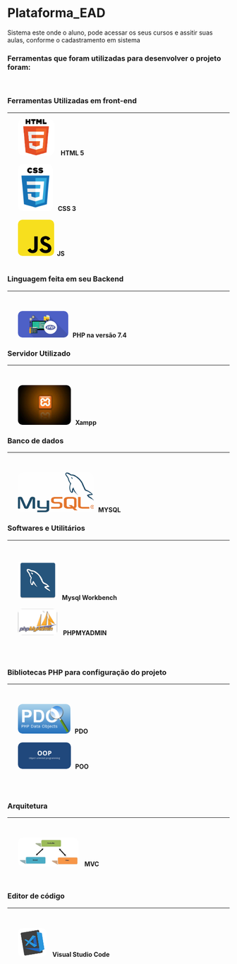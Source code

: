 <!DOCTYPE html>
<html lang="pt-br">

<head>
    <meta charset="UTF-8">
    <meta name="viewport" content="width=device-width, initial-scale=1.0">

</head>

<body>
    <h1>Plataforma_EAD</h1>
    <p>
        Sistema este onde o aluno, pode acessar os seus cursos e assitir suas aulas, conforme o cadastramento em sistema
    </p>
    <h3>Ferramentas que foram utilizadas para desenvolver o projeto foram: </h3>
    <br>
    <div>
        <h3>Ferramentas Utilizadas em front-end</h3>
        <hr />
        <ul>
            <img src="imgReadme/html.png" width="" height="82" title="HTML 5" style="border-radius: 10px;"> &nbsp;
            <strong style='text-align:justify;'>&nbsp;HTML 5 </strong><br />
            <br />
            <img src="imgReadme/css.png" width="" height="106" title="CSS v.3" style="border-radius: 10px;">&nbsp;
            <strong style='text-align:justify;'>&nbsp;CSS 3<br />
                <br />
                <img src="imgReadme/js.png" width="" title="js" height="82" style="border-radius: 10px;">&nbsp;<strong
                    style='text-align:justify;'>&nbsp;JS </strong><br />
                <br />
        </ul>
    </div>
    <div>
        <h3>Linguagem feita em seu Backend </h3>
        <hr />
        <br>
        <ul>
            <img src="imgReadme/PHP.jpg" width="" height="60"
                style="border-radius: 10px; text-align:justify;">&nbsp;<strong style='text-align:justify;'> &nbsp;PHP na
                versão
                7.4 </strong><br />
        </ul>
    </div>
    <div>
        <h3>Servidor Utilizado </h3>
        <hr />
        <br>
        <ul>
            <img src="imgReadme/xampp.jpg" width="" height="90" style="border-radius: 10px; "> &nbsp;<strong
                style='text-align:justify'>&nbsp;Xampp</strong><br />
        </ul>
    </div>
    <div>
        <h3>Banco de dados </h3>
        <hr />
        <br>
        <ul>
            <img src="imgReadme/mysql.png" width="" height="90" style="border-radius: 10px;"> &nbsp;<strong
                style='text-align:justify;'>&nbsp;MYSQL</strong><br />
        </ul>
    </div>
    <div>
        <h3>Softwares e Utilitários </h3>
        <hr />
        <br>
        <ul>
            <img src="imgReadme/mysql-workbench-icon.png" width="" height="90" style="border-radius: 10px;">
            &nbsp;<strong style='text-align:justify;'>&nbsp;Mysql Workbench </strong><br />
            <br />
            <img src="imgReadme/phpmyadmin-logo.png" width="" height="60" style="border-radius: 10px;"> &nbsp;<strong
                style='text-align:justify;'>&nbsp; PHPMYADMIN </strong><br />
            <br />
        </ul>
        <br>
    </div>
    <div>
        <h3>Bibliotecas PHP para configuração do projeto </h3>
        <hr />
        <br>
        <ul>
            <img src="imgReadme/pdo.png" width="" height="67" style="border-radius: 10px;"> &nbsp;<strong
                style='text-align:justify;'>&nbsp;PDO</strong><br />
            <br />
            <img src="imgReadme/POO.png" width="" height="60" style="border-radius: 10px;"> &nbsp;<strong
                style='text-align:justify;'>&nbsp;POO</strong><br />
            <br />
        </ul>
        <br>
    </div>
    <div>
        <h3>Arquitetura </h3>
        <hr />
        <br>
        <ul>
            <img src="imgReadme/mvc.png" width="" height="65" style="border-radius: 10px;"> &nbsp;<strong
                style='text-align:justify;'>&nbsp; MVC </strong><br />
        </ul>
    </div>
    <br>
    <div>
        <h3>Editor de código </h3>
        <hr />
        <br>
        <ul>
            <img src="imgReadme/vscode.png" width="" height="65" style="border-radius: 10px;"> &nbsp;<strong
                style='text-align:justify;'>&nbsp; Visual Studio Code </strong><br />
        </ul>
    </div>
</body>

</html>